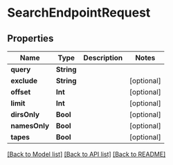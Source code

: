 # SearchEndpointRequest

## Properties

Name | Type | Description | Notes
------------ | ------------- | ------------- | -------------
**query** | **String** |  | 
**exclude** | **String** |  | [optional] 
**offset** | **Int** |  | [optional] 
**limit** | **Int** |  | [optional] 
**dirsOnly** | **Bool** |  | [optional] 
**namesOnly** | **Bool** |  | [optional] 
**tapes** | **Bool** |  | [optional] 

[[Back to Model list]](../#documentation-for-models) [[Back to API list]](../#documentation-for-api-endpoints) [[Back to README]](../)


